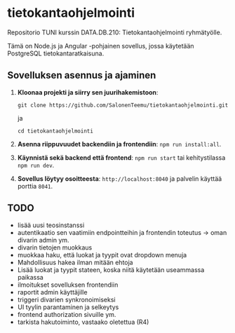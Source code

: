 # tietokantaohjelmointi

Repositorio TUNI kurssin DATA.DB.210: Tietokantaohjelmointi ryhmätyölle.

Tämä on Node.js ja Angular -pohjainen sovellus, jossa käytetään PostgreSQL tietokantaratkaisuna.

## Sovelluksen asennus ja ajaminen

1. **Kloonaa projekti ja siirry sen juurihakemistoon**:

    `git clone https://github.com/SalonenTeemu/tietokantaohjelmointi.git`

    ja

    `cd tietokantaohjelmointi`

2. **Asenna riippuvuudet backendiin ja frontendiin**: `npm run install:all`.

3. **Käynnistä sekä backend että frontend**: `npm run start` tai kehitystilassa `npm run dev`.

4. **Sovellus löytyy osoitteesta**: `http://localhost:8040` ja palvelin käyttää porttia `8041`.

## TODO

- lisää uusi teosinstanssi
- autentikaatio sen vaatimiin endpointteihin ja frontendin toteutus -> oman divarin admin ym.
- divarin tietojen muokkaus
- muokkaa haku, että luokat ja tyypit ovat dropdown menuja
- Mahdollisuus hakea ilman mitään ehtoja
- Lisää luokat ja tyypit stateen, koska niitä käytetään useammassa paikassa
- ilmoitukset sovelluksen frontendiin
- raportit admin käyttäjille
- triggeri divarien synkronoimiseksi
- UI tyylin parantaminen ja selkeytys
- frontend authorization sivuille ym.
- tarkista hakutoiminto, vastaako oletettua (R4)

